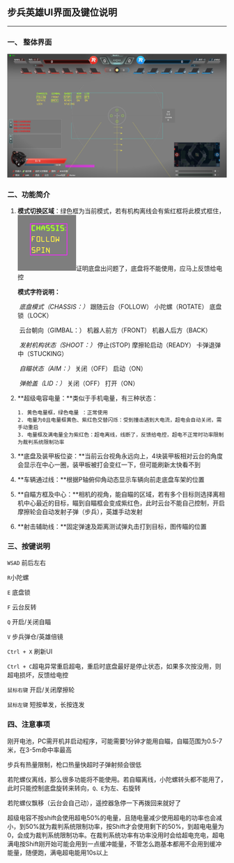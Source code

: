 ## 步兵英雄UI界面及键位说明

------------------

### 一、 整体界面

![整体UI](.\整体UI.png)

### 二、功能简介

1.   **模式切换区域**：绿色框为当前模式，若有机构离线会有紫红框将此模式框住，![底盘离线](.\底盘离线.png)证明底盘出问题了，底盘将不能使用，应马上反馈给电控

      **模式字符说明：**

     ​	*底盘模式（CHASSIS：）*      跟随云台（FOLLOW）  小陀螺（ROTATE）           底盘锁（LOCK）

     ​	云台朝向（GIMBAL：）       机器人前方（FRONT） 机器人后方（BACK）

     ​	*发射机构状态（SHOOT：）* 停止(STOP)                    摩擦轮启动（READY）     卡弹退弹中（STUCKING）

     ​	*自瞄状态（AIM：）*              关闭（OFF）                  启动（ON）

     ​	*弹舱盖（LID：）*                   关闭（OFF）                  打开（ON） 

  2.    **超级电容电量：**类似于手机电量，有三种状态：

         	1. 黄色电量框，绿色电量 ：正常使用
         	2. 电量为0且电量框黄色、紫红色交替闪烁：受到撞击遇到大电流，超电会自动关闭，需手动重启
         	3. 电量框及满电量全为紫红色：超电离线，线断了，反馈给电控，超电不正常时功率限制为裁判系统限制功率

3.   **底盘及装甲板位姿：**当前云台视角永远向上，4块装甲板相对云台的角度会显示在中心一圈，装甲板被打会变红一下，但可能刷新太快看不到

4.   **车辆通过线：**根据P轴俯仰角动态显示车辆向前走底盘车架的位置

5.   **自瞄方框及中心：**相机的视角，能自瞄的区域，若有多个目标则选择离相机中心最近的目标，瞄到自瞄框会变成紫红色，此时云台不能自己控制，开启摩擦轮会自动发射子弹（步兵），英雄手动发射

6.   **射击辅助线：**固定弹速及距离测试弹丸击打到目标，图传瞄的位置

### 三、按键说明

`WSAD` 前后左右

`R`小陀螺 

`E` 底盘锁

 `F`  云台反转 

`Q`  开启/关闭自瞄 

`V`  步兵弹仓/英雄倍镜

`Ctrl + X`  刷新UI

`Ctrl + C`超电异常重启超电，重启时底盘最好是停止状态，如果多次按没用，则超电损坏，反馈给电控

`鼠标右键`  开启/关闭摩擦轮

`鼠标左键`  短按单发，长按连发

### 四、注意事项

刚开电池，PC需开机并启动程序，可能需要1分钟才能用自瞄，自瞄范围为0.5-7米，在3-5m命中率最高

步兵有热量限制，枪口热量快超时子弹射频会很低

若陀螺仪离线，那么很多功能将不能使用。若自瞄离线，小陀螺转头都不能用了，此时只能控制底盘旋转来转向，`Q、E`为左、右旋转

若陀螺仪飘移（云台会自己动），遥控器急停一下再拨回来就好了

超级电容不按shift会使用超电50%的电量，且随电量减少使用超电的功率也会减小，到50%就为裁判系统限制功率，按Shift才会使用剩下的50%，到超电电量为0，会成为裁判系统限制功率。在裁判系统功率有功率没用时会给超电充电，超电满电按Shift刚开始可能会用到一点缓冲能量，不管怎么跑基本都用不会用到缓冲能量，随便跑，满电超电能用10s以上
